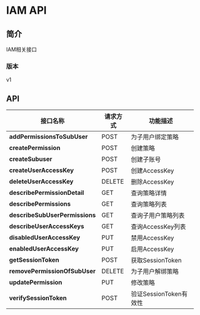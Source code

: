 # IAM API


## 简介
IAM相关接口


### 版本
v1


## API
|接口名称|请求方式|功能描述|
|---|---|---|
|**addPermissionsToSubUser**|POST|为子用户绑定策略|
|**createPermission**|POST|创建策略|
|**createSubuser**|POST|创建子账号|
|**createUserAccessKey**|POST|创建AccessKey|
|**deleteUserAccessKey**|DELETE|删除AccessKey|
|**describePermissionDetail**|GET|查询策略详情|
|**describePermissions**|GET|查询策略列表|
|**describeSubUserPermissions**|GET|查询子用户策略列表|
|**describeUserAccessKeys**|GET|查询AccessKey列表|
|**disabledUserAccessKey**|PUT|禁用AccessKey|
|**enabledUserAccessKey**|PUT|启用AccessKey|
|**getSessionToken**|POST|获取SessionToken|
|**removePermissionOfSubUser**|DELETE|为子用户解绑策略|
|**updatePermission**|PUT|修改策略|
|**verifySessionToken**|POST|验证SessionToken有效性|
